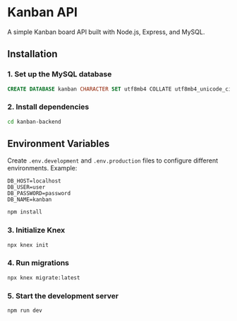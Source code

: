 # Kanban API

A simple Kanban board API built with Node.js, Express, and MySQL.

## Installation

### 1. Set up the MySQL database
```sql
CREATE DATABASE kanban CHARACTER SET utf8mb4 COLLATE utf8mb4_unicode_ci;
```

### 2. Install dependencies
```sh
cd kanban-backend
```

## Environment Variables
Create `.env.development` and `.env.production` files to configure different environments. Example:
```env
DB_HOST=localhost
DB_USER=user
DB_PASSWORD=password
DB_NAME=kanban
```

```sh
npm install
```

### 3. Initialize Knex
```sh
npx knex init
```

### 4. Run migrations
```sh
npx knex migrate:latest
```

### 5. Start the development server
```sh
npm run dev
```




